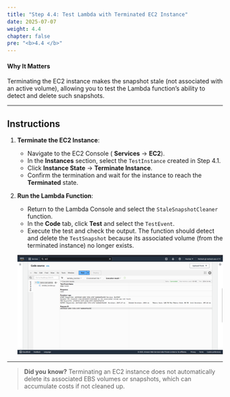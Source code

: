 ```yaml
---
title: "Step 4.4: Test Lambda with Terminated EC2 Instance"
date: 2025-07-07
weight: 4.4
chapter: false
pre: "<b>4.4 </b>"
---
```


#### Why It Matters

Terminating the EC2 instance makes the snapshot stale (not associated with an active volume), allowing you to test the Lambda function’s ability to detect and delete such snapshots.

---

## Instructions

1. **Terminate the EC2 Instance**:
   - Navigate to the EC2 Console ( **Services** → **EC2**).
   - In the **Instances** section, select the `TestInstance` created in Step 4.1.
   - Click **Instance State** → **Terminate Instance**.
   - Confirm the termination and wait for the instance to reach the **Terminated** state.

2. **Run the Lambda Function**:
   - Return to the Lambda Console and select the `StaleSnapshotCleaner` function.
   - In the **Code** tab, click **Test** and select the `TestEvent`.
   - Execute the test and check the output. The function should detect and delete the `TestSnapshot` because its associated volume (from the terminated instance) no longer exists.

   ![Lambda Deletion Output](../images/lambda_deletion_output.png?featherlight=false&width=90pc)

---

> **Did you know?** Terminating an EC2 instance does not automatically delete its associated EBS volumes or snapshots, which can accumulate costs if not cleaned up.
